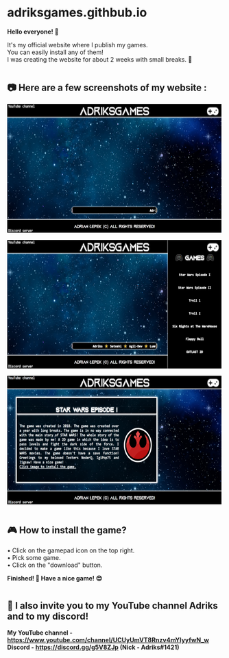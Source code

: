 # adriksgames.githbub.io
<b>Hello everyone! 👋</b>

It's my official website where I publish my games.<br>
You can easily install any of them!<br>
I was creating the website for about 2 weeks with small breaks. 🤖<br>

<pre></pre>

## 📷 Here are a few screenshots of my website :

<img src="img/photo1.png" width="500" height="300"><br>

<img src="img/photo2.png" width="500" height="300"><br>

<img src="img/photo3.png" width="500" height="300"><br>

<pre></pre>

## 🎮 How to install the game?

• Click on the gamepad icon on the top right.<br>
• Pick some game.<br>
• Click on the "download" button.<br>

<b>Finished! 🎉 Have a nice game! 😊</b><br>

<pre></pre>

## 👀 I also invite you to my YouTube channel Adriks and to my discord!
<b>My YouTube channel - https://www.youtube.com/channel/UCUyUmVT8Rnzv4mYIyyfwN_w </b><br>
<b>Discord - https://discord.gg/g5V8ZJp (Nick - Adriks#1421) </b><br>